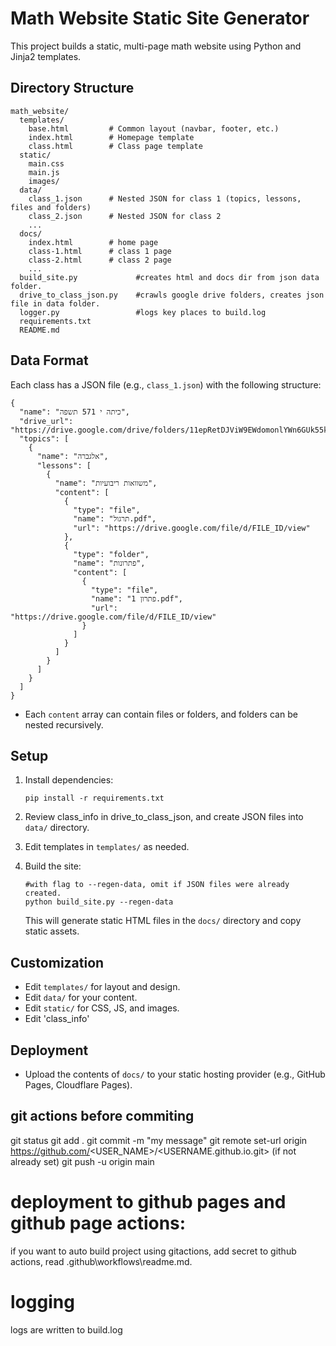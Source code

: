 # Math Website Static Site Generator

This project builds a static, multi-page math website using Python and Jinja2 templates.

## Directory Structure

```
math_website/
  templates/
    base.html         # Common layout (navbar, footer, etc.)
    index.html        # Homepage template
    class.html        # Class page template
  static/
    main.css
    main.js
    images/
  data/
    class_1.json      # Nested JSON for class 1 (topics, lessons, files and folders)
    class_2.json      # Nested JSON for class 2
    ...
  docs/
    index.html        # home page
    class-1.html      # class 1 page
    class-2.html      # class 2 page
    ...
  build_site.py             #creates html and docs dir from json data folder.
  drive_to_class_json.py    #crawls google drive folders, creates json file in data folder.
  logger.py                 #logs key places to build.log
  requirements.txt
  README.md
```

## Data Format

Each class has a JSON file (e.g., `class_1.json`) with the following structure:

```
{
  "name": "כיתה י 571 תשפה",
  "drive_url": "https://drive.google.com/drive/folders/11epRetDJViW9EWdomonlYWn6GUk55kC4",
  "topics": [
    {
      "name": "אלגברה",
      "lessons": [
        {
          "name": "משוואות ריבועיות",
          "content": [
            {
              "type": "file",
              "name": "תרגול.pdf",
              "url": "https://drive.google.com/file/d/FILE_ID/view"
            },
            {
              "type": "folder",
              "name": "פתרונות",
              "content": [
                {
                  "type": "file",
                  "name": "פתרון 1.pdf",
                  "url": "https://drive.google.com/file/d/FILE_ID/view"
                }
              ]
            }
          ]
        }
      ]
    }
  ]
}
```

- Each `content` array can contain files or folders, and folders can be nested recursively.

## Setup

1. Install dependencies:
   ```
   pip install -r requirements.txt
   ```

2. Review class_info in drive_to_class_json, and create JSON files into `data/` directory.

3. Edit templates in `templates/` as needed.

4. Build the site:
   ```
   #with flag to --regen-data, omit if JSON files were already created.
   python build_site.py --regen-data
   ```
   This will generate static HTML files in the `docs/` directory and copy static assets.

## Customization
- Edit `templates/` for layout and design.
- Edit `data/` for your content.
- Edit `static/` for CSS, JS, and images.
- Edit 'class_info'

## Deployment
- Upload the contents of `docs/` to your static hosting provider (e.g., GitHub Pages, Cloudflare Pages). 

## git actions before commiting
git status
git add .
git commit -m "my message"
git remote set-url origin https://github.com/<USER_NAME>/<USERNAME.github.io.git>     (if not already set)
git push -u origin main


# deployment to github pages and github page actions:
if you want to auto build project using gitactions, add secret to github actions, read .github\workflows\readme.md.

# logging
logs are written to build.log